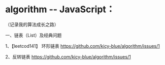 # algorithm -- JavaScript：
（记录我的算法成长之路）

一、链表（List）及经典问题

1、【leetcod141】 环形链表 https://github.com/kicy-blue/algorithm/issues/1

2、反转链表 https://github.com/kicy-blue/algorithm/issues/1


